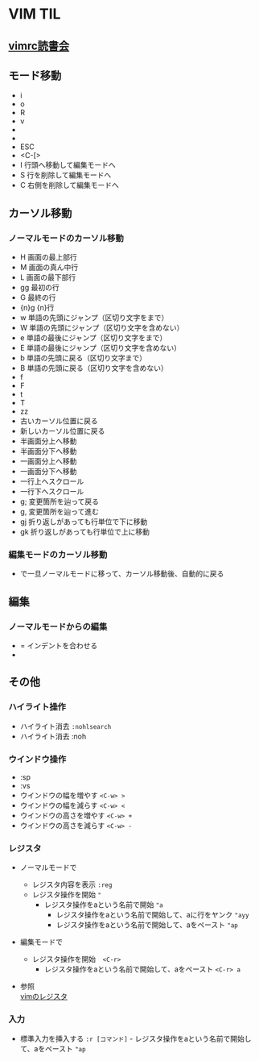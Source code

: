 # VIM TIL

## [vimrc読書会](https://vim-jp.org/reading-vimrc/)

## モード移動
 - i
 - o
 - R
 - v
 - <C-v>
 - <Shift-v>
 - ESC
 - <C-[> 
 - I 行頭へ移動して編集モードへ
 - S 行を削除して編集モードへ
 - C 右側を削除して編集モードへ
 

## カーソル移動
### ノーマルモードのカーソル移動
  - H 画面の最上部行
  - M 画面の真ん中行
  - L 画面の最下部行
  - gg 最初の行
  - G 最終の行
  - {n}g {n}行
  - w 単語の先頭にジャンプ（区切り文字をまで）
  - W 単語の先頭にジャンプ（区切り文字を含めない）
  - e 単語の最後にジャンプ（区切り文字をまで）
  - E 単語の最後にジャンプ（区切り文字を含めない）
  - b 単語の先頭に戻る（区切り文字まで）
  - B 単語の先頭に戻る（区切り文字を含めない）
  - f
  - F
  - t
  - T
  - zz
  - <C-o> 古いカーソル位置に戻る
  - <C-i> 新しいカーソル位置に戻る
  - <C-u> 半画面分上へ移動
  - <C-d> 半画面分下へ移動
  - <C-f> 一画面分上へ移動
  - <C-b> 一画面分下へ移動
  - <C-y> 一行上へスクロール
  - <C-e> 一行下へスクロール
  - g; 変更箇所を辿って戻る
  - g, 変更箇所を辿って進む
  - gj 折り返しがあっても行単位で下に移動
  - gk 折り返しがあっても行単位で上に移動

### 編集モードのカーソル移動
  - <C-o> で一旦ノーマルモードに移って、カーソル移動後、自動的に戻る
  
## 編集
### ノーマルモードからの編集
  - = インデントを合わせる
  - 
## その他
### ハイライト操作
  - ハイライト消去 `:nohlsearch`
  - ハイライト消去 :noh
  
### ウインドウ操作
  - :sp
  - :vs
  - ウインドウの幅を増やす `<C-w> >`
  - ウインドウの幅を減らす `<C-w> <` 
  - ウインドウの高さを増やす `<C-w> +`
  - ウインドウの高さを減らす `<C-w> -`

### レジスタ
  - ノーマルモードで
    - レジスタ内容を表示 `:reg`
    - レジスタ操作を開始 `"`
      - レジスタ操作をaという名前で開始 `"a`
        - レジスタ操作をaという名前で開始して、aに行をヤンク `"ayy`
        - レジスタ操作をaという名前で開始して、aをペースト `"ap`
      
  - 編集モードで
    - レジスタ操作を開始　`<C-r>`
      - レジスタ操作をaという名前で開始して、aをペースト `<C-r> a`
  
  - 参照  
    [vimのレジスタ](https://qiita.com/0829/items/0b3f63798b6910623efc)


### 入力
  - 標準入力を挿入する `:r [コマンド]`
        - レジスタ操作をaという名前で開始して、aをペースト `"ap`
  








